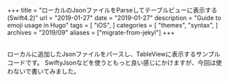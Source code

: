 +++
title = "ローカルのJsonファイルをParseしてテーブルビューに表示する(Swift4.2)"
url = "2019-01-27"
date = "2019-01-27"
description = "Guide to emoji usage in Hugo"
tags = [
    "iOS",
]
categories = [
    "themes",
    "syntax",
]
archives = "2019/09"
aliases = ["migrate-from-jekyl"]
+++

<br>
ローカルに追加したJsonファイルをパースし、TableViewに表示するサンプルコードです。
SwiftyJsonなどを使うともっと良い感じにかけますが、今回は使わないで書いてみました。


<script src="https://gist.github.com/O-Junpei/ecaedddc237f4283a845f3e2df038f10.js"></script>
